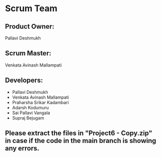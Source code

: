 # Scrum Team
## Product Owner:
Pallavi Deshmukh 
## Scrum Master:
Venkata Avinash Mallampati
## Developers:
- Pallavi Deshmukh
- Venkata Avinash Mallampati
- Praharsha Srikar Kadambari
- Adarsh Kodumuru
- Sai Pallavi Vangala
- Supraj Bejugam

## Please extract the files in "Project6 - Copy.zip" in case if the code in the main branch is showing any errors.
